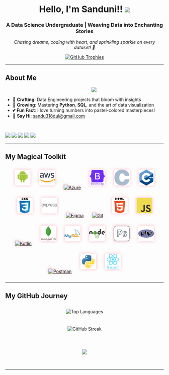 <h1 align="center">Hello, I'm Sanduni!! <img src="https://media.giphy.com/media/mGcNjsfWAjY5AEZNw6/giphy.gif" width="50"></h1>

<h3 align="center">A Data Science Undergraduate | Weaving Data into Enchanting Stories</h3>

<p align="center">
  <em>Chasing dreams, coding with heart, and sprinkling sparkle on every dataset! 💫</em>
</p>

<p align="center">
  <a href="https://github.com/ryo-ma/github-profile-trophy">
    <img src="https://github-profile-trophy.vercel.app/?username=sandudul&ryo-ma&theme=nord&margin-w=10&column=8" alt="GitHub Trophies" />
  </a>
</p>

---
## About Me

<img align='right' src="https://media.giphy.com/media/ieyl9zmCjO4b4t6qoY/giphy.gif" width="230">

<br>

- 🌟 **Crafting**: Data Engineering projects that bloom with insights
- 🌱 **Growing**: Mastering **Python**, **SQL**, and the art of data visualization
- 💕 **Fun Fact**: I love turning numbers into pastel-colored masterpieces!
- 📩 **Say Hi**: [sandu318dul@gmail.com](mailto:sandu318dul@gmail.com)

<br>

[![](https://img.shields.io/badge/linkedin-c7c3f7)](https://linkedin.com/in/sanduni-dulakshika-1a4394229)
[![](https://img.shields.io/badge/instagram-faa7c4)](https://www.instagram.com/__sa_ndu__/)
[![](https://img.shields.io/badge/x-b3cde0)](https://x.com/@sd_318)
[![](https://img.shields.io/badge/medium-a8d5ba)](https://medium.com/@sandu318dul)
[![](https://img.shields.io/badge/facebook-a7caff)](https://facebook.com/__sa_ndu__)

---

## My Magical Toolkit

<p align="center">
  <a href="https://developer.android.com" target="_blank"><img src="https://raw.githubusercontent.com/devicons/devicon/master/icons/android/android-original-wordmark.svg" alt="Android" width="50" height="50" style="margin: 12px; filter: drop-shadow(0 0 5px #FFB6C1);" /></a>
  <a href="https://aws.amazon.com" target="_blank"><img src="https://raw.githubusercontent.com/devicons/devicon/master/icons/amazonwebservices/amazonwebservices-original-wordmark.svg" alt="AWS" width="50" height="50" style="margin: 12px; filter: drop-shadow(0 0 5px #FFB6C1);" /></a>
  <a href="https://azure.microsoft.com/en-in/" target="_blank"><img src="https://www.vectorlogo.zone/logos/microsoft_azure/microsoft_azure-icon.svg" alt="Azure" width="50" height="50" style="margin: 12px; filter: drop-shadow(0 0 5px #FFB6C1);" /></a>
  <a href="https://getbootstrap.com" target="_blank"><img src="https://raw.githubusercontent.com/devicons/devicon/master/icons/bootstrap/bootstrap-plain-wordmark.svg" alt="Bootstrap" width="50" height="50" style="margin: 12px; filter: drop-shadow(0 0 5px #FFB6C1);" /></a>
  <a href="https://www.cprogramming.com/" target="_blank"><img src="https://raw.githubusercontent.com/devicons/devicon/master/icons/c/c-original.svg" alt="C" width="50" height="50" style="margin: 12px; filter: drop-shadow(0 0 5px #FFB6C1);" /></a>
  <a href="https://www.w3schools.com/cpp/" target="_blank"><img src="https://raw.githubusercontent.com/devicons/devicon/master/icons/cplusplus/cplusplus-original.svg" alt="C++" width="50" height="50" style="margin: 12px; filter: drop-shadow(0 0 5px #FFB6C1);" /></a>
  <a href="https://www.w3schools.com/css/" target="_blank"><img src="https://raw.githubusercontent.com/devicons/devicon/master/icons/css3/css3-original-wordmark.svg" alt="CSS3" width="50" height="50" style="margin: 12px; filter: drop-shadow(0 0 5px #FFB6C1);" /></a>
  <a href="https://expressjs.com" target="_blank"><img src="https://raw.githubusercontent.com/devicons/devicon/master/icons/express/express-original-wordmark.svg" alt="Express" width="50" height="50" style="margin: 12px; filter: drop-shadow(0 0 5px #FFB6C1);" /></a>
  <a href="https://www.figma.com/" target="_blank"><img src="https://www.vectorlogo.zone/logos/figma/figma-icon.svg" alt="Figma" width="50" height="50" style="margin: 12px; filter: drop-shadow(0 0 5px #FFB6C1);" /></a>
  <a href="https://git-scm.com/" target="_blank"><img src="https://www.vectorlogo.zone/logos/git-scm/git-scm-icon.svg" alt="Git" width="50" height="50" style="margin: 12px; filter: drop-shadow(0 0 5px #FFB6C1);" /></a>
  <a href="https://www.w3.org/html/" target="_blank"><img src="https://raw.githubusercontent.com/devicons/devicon/master/icons/html5/html5-original-wordmark.svg" alt="HTML5" width="50" height="50" style="margin: 12px; filter: drop-shadow(0 0 5px #FFB6C1);" /></a>
  <a href="https://developer.mozilla.org/en-US/docs/Web/JavaScript" target="_blank"><img src="https://raw.githubusercontent.com/devicons/devicon/master/icons/javascript/javascript-original.svg" alt="JavaScript" width="50" height="50" style="margin: 12px; filter: drop-shadow(0 0 5px #FFB6C1);" /></a>
  <a href="https://kotlinlang.org" target="_blank"><img src="https://www.vectorlogo.zone/logos/kotlinlang/kotlinlang-icon.svg" alt="Kotlin" width="50" height="50" style="margin: 12px; filter: drop-shadow(0 0 5px #FFB6C1);" /></a>
  <a href="https://www.mongodb.com/" target="_blank"><img src="https://raw.githubusercontent.com/devicons/devicon/master/icons/mongodb/mongodb-original-wordmark.svg" alt="MongoDB" width="50" height="50" style="margin: 12px; filter: drop-shadow(0 0 5px #FFB6C1);" /></a>
  <a href="https://www.mysql.com/" target="_blank"><img src="https://raw.githubusercontent.com/devicons/devicon/master/icons/mysql/mysql-original-wordmark.svg" alt="MySQL" width="50" height="50" style="margin: 12px; filter: drop-shadow(0 0 5px #FFB6C1);" /></a>
  <a href="https://nodejs.org" target="_blank"><img src="https://raw.githubusercontent.com/devicons/devicon/master/icons/nodejs/nodejs-original-wordmark.svg" alt="Node.js" width="50" height="50" style="margin: 12px; filter: drop-shadow(0 0 5px #FFB6C1);" /></a>
  <a href="https://www.photoshop.com/en" target="_blank"><img src="https://raw.githubusercontent.com/devicons/devicon/master/icons/photoshop/photoshop-line.svg" alt="Photoshop" width="50" height="50" style="margin: 12px; filter: drop-shadow(0 0 5px #FFB6C1);" /></a>
  <a href="https://www.php.net" target="_blank"><img src="https://raw.githubusercontent.com/devicons/devicon/master/icons/php/php-original.svg" alt="PHP" width="50" height="50" style="margin: 12px; filter: drop-shadow(0 0 5px #FFB6C1);" /></a>
  <a href="https://postman.com" target="_blank"><img src="https://www.vectorlogo.zone/logos/getpostman/getpostman-icon.svg" alt="Postman" width="50" height="50" style="margin: 12px; filter: drop-shadow(0 0 5px #FFB6C1);" /></a>
  <a href="https://www.python.org" target="_blank"><img src="https://raw.githubusercontent.com/devicons/devicon/master/icons/python/python-original.svg" alt="Python" width="50" height="50" style="margin: 12px; filter: drop-shadow(0 0 5px #FFB6C1);" /></a>
  <a href="https://reactjs.org/" target="_blank"><img src="https://raw.githubusercontent.com/devicons/devicon/master/icons/react/react-original-wordmark.svg" alt="React" width="50" height="50" style="margin: 12px; filter: drop-shadow(0 0 5px #FFB6C1);" /></a>
</p>

---

## My GitHub Journey
<div>
<div>
<p align="center">
  <img src="https://github-readme-stats.vercel.app/api/top-langs?username=sandudul&show_icons=true&locale=en&layout=compact&theme=panda" alt="Top Languages" style="margin: 12px;" />
</p>
</div>
<div>
<p align="center">
  <img src="https://github-readme-streak-stats.herokuapp.com/?user=sandudul&theme=panda&hide_border=true" alt="GitHub Streak" style="margin: 12px;" />
</p>
</div>
</div>

<br>
<p align = "center">
<img src="https://raw.githubusercontent.com/innng/innng/master/assets/kyubey.gif" height="60" />
</p>
<br>

---


